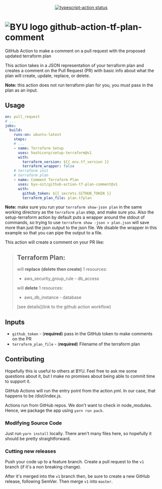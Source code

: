 <p align="center">
  <a href="https://github.com/actions/typescript-action/actions"><img alt="typescript-action status" src="https://github.com/actions/typescript-action/workflows/build-test/badge.svg"></a>
</p>

# ![BYU logo](https://www.hscripts.com/freeimages/logos/university-logos/byu/byu-logo-clipart-128.gif) github-action-tf-plan-comment

GitHub Action to make a comment on a pull request with the proposed updated terraform plan

This action takes in a JSON representation of your terraform plan and creates a comment on the Pull Request (PR) with basic info about what the plan will create, update, replace, or delete.

**Note:** this action does not run terraform plan for you, you must pass in the plan as an input.

## Usage
```yaml
on: pull_request
# ...
jobs:
  build:
    runs-on: ubuntu-latest
    steps:
    # ... 
    - name: Terraform Setup
      uses: hashicorp/setup-terraform@v1
      with:
        terraform_version: ${{ env.tf_version }}
        terraform_wrapper: false
    # terraform init
    # terraform plan
    - name: Comment Terraform Plan
      uses: byu-oit/github-action-tf-plan-comment@v1
      with:
        github_token: ${{ secrets.GITHUB_TOKEN }}
        terraform_plan_file: plan.tfplan
```

**Note:** make sure you run your `terraform show-json plan` in the same working directory as the `terraform plan` step, and make sure you.
Also the setup-terraform action by default puts a wrapper around the stdout of commands, so trying to use `terraform show -json > plan.json` will save more than just the json output to the json file.
We disable the wrapper in this example so that you can pipe the output to a file.  

This action will create a comment on your PR like:

> ## Terraform Plan:
> will **replace (delete then create)** 1 resources:
> - aws_security_group_rule - db_access
> 
> will **delete** 1 resources:
> - aws_db_instance - database
> 
>[see details](link to the github action workflow)


## Inputs
* `github_token` - (**required**) pass in the GitHub token to make comments on the PR
* `terraform_plan_file` - (**required**) Filename of the terraform plan

## Contributing
Hopefully this is useful to others at BYU.
Feel free to ask me some questions about it, but I make no promises about being able to commit time to support it.

GitHub Actions will run the entry point from the action.yml.
In our case, that happens to be /dist/index.js.

Actions run from GitHub repos.
We don't want to check in node_modules. Hence, we package the app using `yarn run pack`.

### Modifying Source Code
Just run `yarn install` locally.
There aren't many files here, so hopefully it should be pretty straightforward.

### Cutting new releases
Push your code up to a feature branch.
Create a pull request to the `v1` branch (if it's a non breaking change).

After it's merged into the `v1` branch then, be sure to create a new GitHub release, following SemVer.
Then merge `v1` into `master`.
